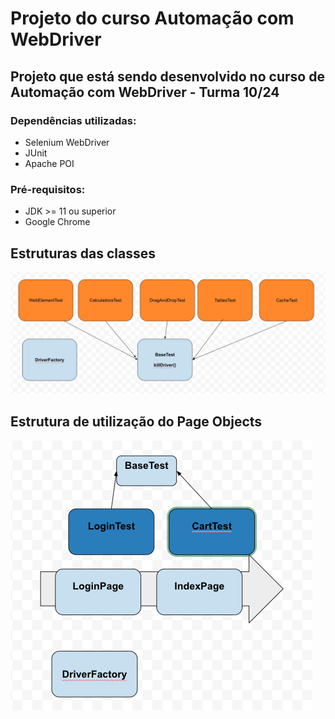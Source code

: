 # Projeto do curso Automação com WebDriver #

## Projeto que está sendo desenvolvido no curso de Automação com WebDriver - Turma 10/24 ##

### Dependências utilizadas: ###
* Selenium WebDriver
* JUnit
* Apache POI

### Pré-requisitos: ###
* JDK >= 11 ou superior
* Google Chrome


## Estruturas das classes
![alt text](image.png)

## Estrutura de utilização do Page Objects
![alt text](image-1.png)